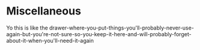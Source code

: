 # Miscellaneous
Yo this is like the drawer-where-you-put-things-you'll-probably-never-use-again-but-you're-not-sure-so-you-keep-it-here-and-will-probably-forget-about-it-when-you'll-need-it-again
